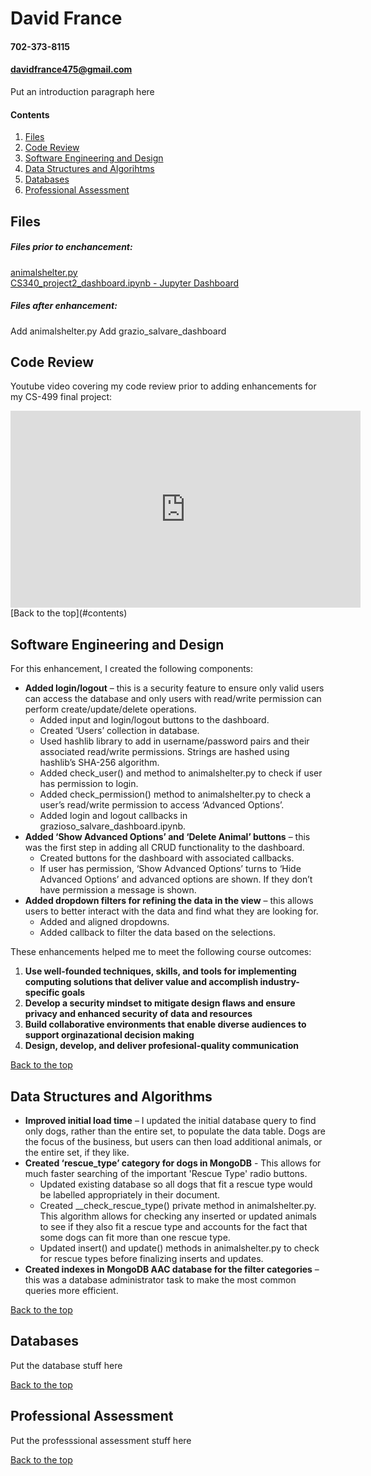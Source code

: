 # David France 
#### 702-373-8115
#### davidfrance475@gmail.com


Put an introduction paragraph here

#### Contents
1. [Files](#files)
2. [Code Review](#code-review)
3. [Software Engineering and Design](#software-engineering-and-design)
4. [Data Structures and Algorihtms](#data-structures-and-algorithms)
5. [Databases](#databases)
6. [Professional Assessment](#professional-assessment)

## Files

##### Files prior to enchancement:
[animalshelter.py](https://github.com/dfrance2010/CS499/blob/Original/animalshelter.py)  
[CS340_project2_dashboard.ipynb - Jupyter Dashboard](https://github.com/dfrance2010/CS499/blob/Original/CS340_project2_dashboard.ipynb)

##### Files after enhancement:
Add animalshelter.py
Add grazio_salvare_dashboard

## Code Review 


Youtube video covering my code review prior to adding enhancements for my CS-499 final project:
<iframe width="560" height="315" src="https://www.youtube.com/embed/76tEqNTcvFA?si=nYg4x87zR1OLd5L2" title="YouTube video player" frameborder="0" allow="accelerometer; autoplay; clipboard-write; encrypted-media; gyroscope; picture-in-picture; web-share" allowfullscreen></iframe>
[Back to the top](#contents)

## Software Engineering and Design 


For this enhancement, I created the following components:
+	**Added login/logout** – this is a security feature to ensure only valid users can access the database and only users with read/write permission can perform create/update/delete operations.   
    * Added input and login/logout buttons to the dashboard.
    * Created ‘Users’ collection in database.
    * Used hashlib library to add in username/password pairs and their associated read/write permissions. Strings are hashed using hashlib’s SHA-256 algorithm.
    * Added check_user() and method to animalshelter.py to check if user has permission to login.
    * Added check_permission() method to animalshelter.py to check a user’s read/write permission to access ‘Advanced Options’.
    * Added login and logout callbacks in grazioso_salvare_dashboard.ipynb.
+ **Added ‘Show Advanced Options’ and ‘Delete Animal’ buttons** – this was the first step in adding all CRUD functionality to the dashboard.  
    *	Created buttons for the dashboard with associated callbacks.
    * If user has permission, ‘Show Advanced Options’ turns to ‘Hide Advanced Options’ and advanced options are shown. If they don’t have permission a message is shown.
+	**Added dropdown filters for refining the data in the view** – this allows users to better interact with the data and find what they are looking for.  
    *	Added and aligned dropdowns.
    *	Added callback to filter the data based on the selections.


These enhancements helped me to meet the following course outcomes:
1. **Use well-founded techniques, skills, and tools for implementing computing solutions that deliver value and accomplish industry-specific goals**
2. **Develop a security mindset to mitigate design flaws and ensure privacy and enhanced security of data and resources**
3. **Build collaborative environments that enable diverse audiences to support orginazational decision making**
4. **Design, develop, and deliver profesional-quality communication**

[Back to the top](#contents)

## Data Structures and Algorithms


+ **Improved initial load time** – I updated the initial database query to find only dogs, rather than the entire set, to populate the data table. Dogs are the focus of the business, but users can then load additional animals, or the entire set, if they like.
+ **Created ‘rescue_type’ category for dogs in MongoDB** - This allows for much faster searching of the important 'Rescue Type' radio buttons.
    * Updated existing database so all dogs that fit a rescue type would be labelled appropriately in their document.
    * Created __check_rescue_type() private method in animalshelter.py. This algorithm allows for checking any inserted or updated animals to see if they also fit a rescue type and accounts for the fact that some dogs can fit more than one rescue type.
    * Updated insert() and update() methods in animalshelter.py to check for rescue types before finalizing inserts and updates.
+ **Created indexes in MongoDB AAC database for the filter categories** – this was a database administrator task to make the most common queries more efficient.


[Back to the top](#contents)

## Databases 


Put the database stuff here

[Back to the top](#contents)

## Professional Assessment 


Put the professsional assessment stuff here

[Back to the top](#contents)
